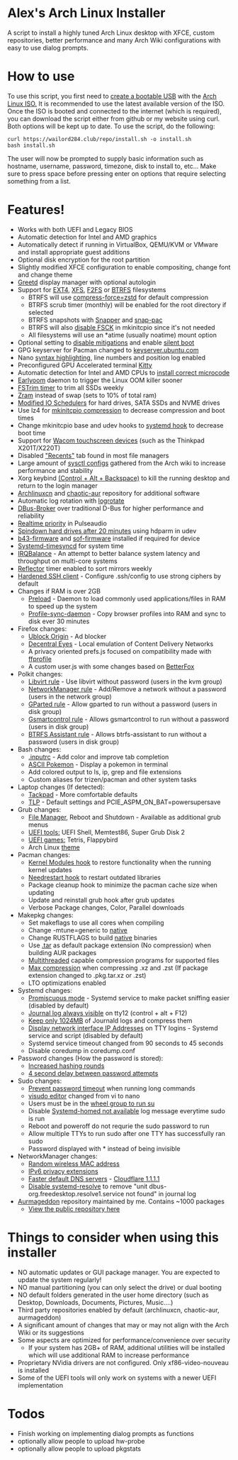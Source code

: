 # Alex's Arch Linux Installer
A script to install a highly tuned Arch Linux desktop with XFCE, custom repositories, better performance and many Arch Wiki configurations with easy to use dialog prompts.

# How to use
To use this script, you first need to [create a bootable USB](https://www.howtogeek.com/howto/linux/create-a-bootable-ubuntu-usb-flash-drive-the-easy-way/) with the [Arch Linux ISO.](https://archlinux.org/download/) It is recommended to use the latest available version of the ISO. Once the ISO is booted and connected to the internet (which is required), you can download the script either from github or my website using curl. Both options will be kept up to date.
To use the script, do the following:
```
curl https://wailord284.club/repo/install.sh -o install.sh
bash install.sh
```
The user will now be prompted to supply basic information such as hostname, username, password, timezone, disk to install to, etc... Make sure to press space before pressing enter on options that require selecting something from a list.
# Features!
- Works with both UEFI and Legacy BIOS
- Automatic detection for Intel and AMD graphics
- Automatically detect if running in VirtualBox, QEMU/KVM or VMware and install appropriate guest additions
- Optional disk encryption for the root partition
- Slightly modified XFCE configuration to enable compositing, change font and change theme
- [Greetd](https://wiki.archlinux.org/title/Greetd) display manager with optional autologin
- Support for [EXT4](https://wiki.archlinux.org/index.php/Ext4), [XFS](https://wiki.archlinux.org/index.php/XFS), [F2FS](https://wiki.archlinux.org/title/F2FS) or [BTRFS](https://wiki.archlinux.org/index.php/Btrfs) filesystems
    * BTRFS will use [compress-force=zstd](https://wiki.archlinux.org/index.php/Btrfs#Compression) for default compression
    * BTRFS scrub timer (monthly) will be enabled for the root directory if selected
    * BTRFS snapshots with [Snapper](https://wiki.archlinux.org/title/Snapper) and [snap-pac](https://github.com/wesbarnett/snap-pac)
    * BTRFS will also [disable FSCK](https://wiki.archlinux.org/title/Improving_performance/Boot_process#Filesystem_mounts) in mkinitcpio since it's not needed
    * All filesystems will use an *atime (usually noatime) mount option
- Optional setting to [disable mitigations](https://wiki.archlinux.org/title/Improving_performance#Turn_off_CPU_exploit_mitigations) and enable [silent boot](https://wiki.archlinux.org/title/Silent_boot)
- GPG keyserver for Pacman changed to [keyserver.ubuntu.com](https://keyserver.ubuntu.com/)
- Nano [syntax highlighting](https://github.com/scopatz/nanorc), line numbers and position log enabled
- Preconfigured GPU Accelerated terminal [Kitty](https://sw.kovidgoyal.net/kitty/)
- Automatic detection for Intel and AMD CPUs to [install correct microcode](https://wiki.archlinux.org/index.php/Microcode#Installation)
- [Earlyoom](https://github.com/rfjakob/earlyoom) daemon to trigger the Linux OOM killer sooner
- [FSTrim timer](https://wiki.archlinux.org/index.php/Solid_state_drive#Periodic_TRIM) to trim all SSDs weekly
- [Zram](https://aur.archlinux.org/packages/zramswap/) instead of swap (sets to 10% of total ram)
- [Modified IO Schedulers](https://wiki.archlinux.org/index.php/Improving_performance#Changing_I/O_scheduler) for hard drives, SATA SSDs and NVME drives
- Use lz4 for [mkinitcpio compression](https://wiki.archlinux.org/index.php/Mkinitcpio#COMPRESSION) to decrease compression and boot times
- Change mkinitcpio base and udev hooks to [systemd hook](https://wiki.archlinux.org/title/Improving_performance/Boot_process#Using_systemd_instead_of_busybox_on_early_init) to decrease boot time
- Support for [Wacom touchscreen devices](https://wiki.archlinux.org/title/Graphics_tablet#Through_Xorg.conf) (such as the Thinkpad X201T/X220T)
- Disabled ["Recents"](https://alexcabal.com/disabling-gnomes-recently-used-file-list-the-better-way) tab found in most file managers
- Large amount of [sysctl configs](https://wiki.archlinux.org/index.php/Sysctl#Improving_performance) gathered from the Arch wiki to increase performance and stability
- Xorg keybind [(Control + Alt + Backspace)](https://github.com/wailord284/Arch-Linux-Installer/blob/master/configs/xorg/90-zap.conf) to kill the running desktop and return to the login manager
- [Archlinuxcn](https://wiki.archlinux.org/index.php/Unofficial_user_repositories#archlinuxcn) and [chaotic-aur](https://wiki.archlinux.org/index.php/Unofficial_user_repositories#chaotic-aur) repository for additional software
- Automatic log rotation with [logrotate](https://wiki.archlinux.org/title/Logrotate)
- [DBus-Broker](https://wiki.archlinux.org/index.php/D-Bus#dbus-broker) over traditional D-Bus for higher performance and reliability
- [Realtime priority](https://wiki.archlinux.org/index.php/Gaming#Enabling_realtime_priority_and_negative_nice_level) in Pulseaudio
- [Spindown hard drives after 20 minutes](https://wiki.archlinux.org/index.php/Hdparm#Power_management_configuration) using hdparm in udev
- [b43-firmware](https://wireless.wiki.kernel.org/en/users/drivers/b43/firmware) and [sof-firmware](https://github.com/thesofproject/sof-bin/) installed if required for device
- [Systemd-timesyncd](https://wiki.archlinux.org/title/Systemd-timesyncd) for system time
- [IRQBalance](https://irqbalance.github.io/irqbalance/) - An attempt to better balance system latency and throughput on multi-core systems
- [Reflector](https://wiki.archlinux.org/title/Reflector#systemd_timer) timer enabled to sort mirrors weekly
- [Hardened SSH client](https://www.sshaudit.com/hardening_guides.html) - Configure .ssh/config to use strong ciphers by default
- Changes if RAM is over 2GB
    * [Preload](https://wiki.archlinux.org/index.php/Preload#Preload) - Daemon to load commonly used applications/files in RAM to speed up the system
    * [Profile-sync-daemon](https://wiki.archlinux.org/index.php/Profile-sync-daemon) - Copy browser profiles into RAM and sync to disk ever 30 minutes
- Firefox changes:
    * [Ublock Origin](https://ublockorigin.com/) - Ad blocker
    * [Decentral Eyes](https://decentraleyes.org/) - Local emulation of Content Delivery Networks
    * A privacy oriented prefs.js focused on compatibility made with [ffprofile](https://ffprofile.com/)
    * A custom user.js with some changes based on [BetterFox](https://github.com/yokoffing/Betterfox)
- Polkit changes:
    * [Libvirt rule](https://wiki.archlinux.org/title/Libvirt#Using_polkit) - Use libvirt without password (users in the kvm group)
    * [NetworkManager rule](https://wiki.archlinux.org/title/NetworkManager#Set_up_PolicyKit_permissions) - Add/Remove a network without a password (users in the network group)
    * [GParted rule](https://wiki.archlinux.org/title/Polkit#Authorization_rules) - Allow gparted to run without a password (users in disk group)
    * [Gsmartcontrol rule](https://gsmartcontrol.sourceforge.io/home/) - Allows gsmartcontrol to run without a password (users in disk group)
    * [BTRFS Assistant rule](https://gitlab.com/btrfs-assistant/btrfs-assistant) - Allows btrfs-assistant to run without a password (users in disk group)
- Bash changes:
    * [.inputrc](https://wiki.archlinux.org/index.php/Readline#Faster_completion) - Add color and improve tab completion
    * [ASCII Pokemon](https://gitlab.com/phoneybadger/pokemon-colorscripts) - Display a pokemon in terminal
    * Add colored output to ls, ip, grep and file extensions
    * Custom aliases for trizen/pacman and other system tasks
- Laptop changes (If detected):
    * [Tackpad](https://github.com/wailord284/Arch-Linux-Installer/blob/master/configs/xorg/70-synaptics.conf) - More comfortable defaults
    * [TLP](https://wiki.archlinux.org/title/TLP) - Default settings and PCIE_ASPM_ON_BAT=powersupersave
- Grub changes:
    * [File Manager](https://github.com/a1ive/grub2-filemanager), Reboot and Shutdown - Available as additional grub menus
    * [UEFI tools:](https://github.com/wailord284/Arch-Linux-Installer/tree/master/configs/grub/tools) UEFI Shell, Memtest86, Super Grub Disk 2
    * [UEFI games:](https://github.com/wailord284/Arch-Linux-Installer/tree/master/configs/grub/games) Tetris, Flappybird
    * Arch Linux [theme](https://github.com/fghibellini/arch-silence)
- Pacman changes:
    * [Kernel Modules hook](https://github.com/saber-nyan/kernel-modules-hook) to restore functionality when the running kernel updates
    * [Needrestart hook](https://github.com/liske/needrestart) to restart outdated libraries
    * Package cleanup hook to minimize the pacman cache size when updating
    * Update and reinstall grub hook after grub updates
    * Verbose Package changes, Color, Parallel downloads
- Makepkg changes:
    * Set makeflags to use all cores when compiling
    * Change -mtune=generic to [native](https://wiki.archlinux.org/index.php/Makepkg#Building_optimized_binaries)
    * Change RUSTFLAGS to build [native](https://wiki.archlinux.org/index.php/Makepkg#Building_optimized_binaries) binaries
    * Use [.tar](https://wiki.archlinux.org/index.php/Makepkg#Use_other_compression_algorithms) as default package extension (No compression) when building AUR packages
    * [Multithreaded](https://wiki.archlinux.org/index.php/Makepkg#Parallel_compilation) capable compression programs for supported files
    * [Max compression](https://wiki.archlinux.org/title/Makepkg#Utilizing_multiple_cores_on_compression) when compressing .xz and .zst (If package extension changed to .pkg.tar.xz or .zst)
    * LTO optimizations enabled
- Systemd changes:
    * [Promiscuous mode](https://wiki.archlinux.org/index.php/Network_configuration#Promiscuous_mode) - Systemd service to make packet sniffing easier (disabled by default)
    * [Journal log always visible](https://wiki.archlinux.org/index.php/Systemd/Journal#Forward_journald_to_/dev/tty12) on tty12 (control + alt + F12)
    * [Keep only 1024MB](https://wiki.archlinux.org/index.php/Systemd/Journal#Journal_size_limit) of Journald logs and compress them
    * [Display network interface IP Addresses](https://github.com/wailord284/Alexs-Arch-Installer/blob/master/configs/scripts/ttyinterfaces.sh) on TTY logins - Systemd service and script (disabled by default)
    * Systemd service timeout changed from 90 seconds to 45 seconds
    * Disable coredump in coredump.conf
- Password changes (How the password is stored):
    * [Increased hashing rounds](https://wiki.archlinux.org/title/SHA_password_hashes)
    * [4 second delay between password attempts](https://wiki.archlinux.org/title/Security#Enforce_a_delay_after_a_failed_login_attempt)
- Sudo changes:
    * [Prevent password timeout](https://wiki.archlinux.org/index.php/Sudo#Disable_password_prompt_timeout) when running long commands
    * [visudo editor](https://wiki.archlinux.org/index.php/Sudo#Using_visudo) changed from vi to nano
    * Users must be in the [wheel group to run su](https://wiki.archlinux.org/title/Su#su_and_wheel)
    * Disable [Systemd-homed not available](https://www.reddit.com/r/archlinux/comments/ie3cvj/pam_systemd_home_spamming_the_journal_everytime_i/) log message everytime sudo is run
    * Reboot and poweroff do not requrie the sudo password to run
    * Allow multiple TTYs to run sudo after one TTY has successfully ran sudo
    * Password displayed with * instead of being invisible
- NetworkManager changes:
    * [Random wireless MAC address](https://wiki.archlinux.org/index.php/NetworkManager#Configuring_MAC_address_randomization)
    * [IPv6 privacy extensions](https://wiki.archlinux.org/title/IPv6#NetworkManager)
    * [Faster default DNS servers](https://wiki.archlinux.org/index.php/NetworkManager#Setting_custom_global_DNS_servers) - [Cloudflare 1.1.1.1](https://1.1.1.1/)
    * [Disable systemd-resolve](https://wiki.archlinux.org/title/NetworkManager#Unit_dbus-org.freedesktop.resolve1.service_not_found) to remove "unit dbus-org.freedesktop.resolve1.service not found" in journal log
- [Aurmageddon](https://wailord284.club/) repository maintained by me. Contains ~1000 packages
    * [View the public repository here](https://wailord284.club/repo/aurmageddon/x86_64/)

# Things to consider when using this installer
- NO automatic updates or GUI package manager. You are expected to update the system regularly!
- NO manual partitioning (you can only select the drive) or dual booting
- NO default folders generated in the user home directory (such as Desktop, Downloads, Documents, Pictures, Music....)
- Third party repositories enabled by default (archlinuxcn, chaotic-aur, aurmageddon)
- A significant amount of changes that may or may not align with the Arch Wiki or its suggestions
- Some aspects are optimized for performance/convenience over security
    * If your system has 2GB+ of RAM, additional utilities will be installed which will use additional RAM to increase performance
- Proprietary NVidia drivers are not configured. Only xf86-video-nouveau is installed
- Some of the UEFI tools will only work on systems with a newer UEFI implementation

# Todos
 - Finish working on implementing dialog prompts as functions
 - optionally allow people to upload hw-probe
 - optionally allow people to upload pkgstats
